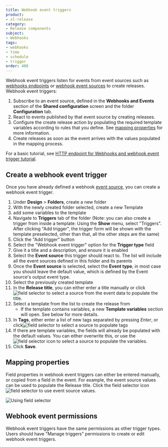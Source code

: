 ```yaml
---
title: Webhook event triggers
product:
- xl-release
category:
- Release components
subject:
- Webhooks
tags:
- webhooks
- time
- schedule
- trigger
order: 400
---
```


Webhook event triggers listen for events from event sources such as [webhooks endpoints](/xl-release/how-to/webhook-endpoints/) or [webhook event sources](/xl-release/how-to/webhook-event-sources/) to create releases. Webhook event triggers:

1. Subscribe to an event source, defined in the **Webhooks and Events** section of the **Shared configuration** screen and the folder **Configuration** tab.
2. React to events published by that event source by creating releases.
3. Configure the create release action by populating the required template variables according to rules that you define. See [mapping properties](#mapping-properties) for more information.
4. Create releases as soon as the event arrives with the values populated in the mapping process.

For a basic tutorial, see [HTTP endpoint for Webhooks and webhook event trigger tutorial](/xl-release/how-to/http-endpoint-for-webhooks.html#http-endpoint-for-webhooks-and-webhook-event-trigger-tutorial).

## Create a webhook event trigger

Once you have already defined a webhook [event source](/xl-release/how-to/webhook-event-sources/), you can create a webhook event trigger.

1. Under **Design** > **Folders**, create a new folder
1. With the newly created folder selected, create a new Template
1. add some variables to the template
1. Navigate to **Triggers** tab of the folder (Note: you can also create a trigger from inside a template: Using the **Show** menu, select "Triggers". After clicking "Add trigger", the trigger form will be shown with the template preselected, other than that, all the other steps are the same)
1. Click the "Add trigger" button
1. Select the "Webhook event trigger" option for the **Trigger type** field
1. Give it a title and a description, and ensure it is enabled
1. Select the **Event source** this trigger should react to. The list will include all the event sources defined in this folder and its parents
1. Once the **Event source** is selected, select the **Event type**, in most case you should leave the default value, which is defined by the Event source's output event type.
1. Select the previously created template
1. In the **Release title**, you can either enter a title manually or click ![field selector](../images/multiselect-icon.png) to select a source from the event data to populate the title.
1. Select a template from the list to create the release from
    * If the template contains variables, a new **Template variables** section will open. See below for more details.
1. In **Tags**, either enter a list of new tags separated by pressing *Enter*, or click![field selector](../images/multiselect-icon.png) to select a source to populate tags
1. If there are template variables, the fields will already be populated with the default values. You can either overwrite this, or use the ![field selector](../images/multiselect-icon.png) icon to select a source to populate the variables.
1. Click **Save**.

## Mapping properties

Field properties in webhook event triggers can either be entered manually, or copied from a field in the event. For example, the event source values can be used to populate the Release title. Click the field selector icon ![field selector](../images/multiselect-icon.png) to use event source values.

![Using field selector](../images/using-field-selector.png)

## Webhook event permissions

Webhook event triggers have the same permissions as other trigger types. Users should have "Manage triggers" permissions to create or edit webhook event triggers.
